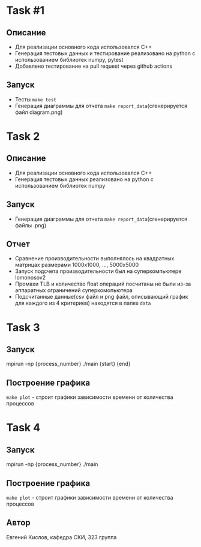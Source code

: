# Task #1

## Описание

- Для реализации основного кода использовался C++  
- Генерация тестовых данных и тестирование реализовано на python с использованием библиотек numpy, pytest  
- Добавлено тестирование на pull request через github actions  

## Запуск

- Тесты `make test`  
- Генерация диаграммы для отчета `make report_data`(сгенерируется файл diagram.png)  

# Task 2

## Описание

- Для реализации основного кода использовался C++  
- Генерация тестовых данных реализовано на python с использованием библиотек numpy  

## Запуск

- Генерация диаграммы для отчета `make report_data`(сгенерируется файлы .png)  

## Отчет

- Сравнение производительности выполнялось на квадратных матрицах размерами 1000x1000, ..., 5000x5000  
- Запуск подсчета производительности был на суперкомпьютере lomonosov2  
- Промахи TLB и количество float операций посчитаны не были из-за аппаратных ограничений суперкомопьютера  
- Подсчитанные данные(csv файл и png файл, описывающий график для каждого из 4 критериев) находятся в папке `data`  

# Task 3

## Запуск

mpirun -np {process_number} ./main {start} {end}    

## Построение графика

`make plot` - строит графики зависимости времени от количества процессов   

# Task 4

## Запуск

mpirun -np {process_number} ./main  

## Построение графика

`make plot` - строит графики зависимости времени от количества процессов   

## Автор

Евгений Кислов, кафедра СКИ, 323 группа
